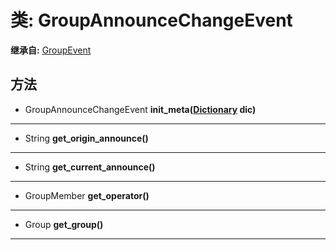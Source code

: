 # 类: GroupAnnounceChangeEvent  
  
**继承自:** [GroupEvent](GroupEvent.md)  
  
## 方法 
  
- GroupAnnounceChangeEvent **init_meta([Dictionary](https://docs.godotengine.org/en/latest/classes/class_dictionary.html) dic)**  
  
---  
  
- String **get_origin_announce()**  
  
---  
  
- String **get_current_announce()**  
  
---  
  
- GroupMember **get_operator()**  
  
---  
  
- Group **get_group()**  
  
---  
  

